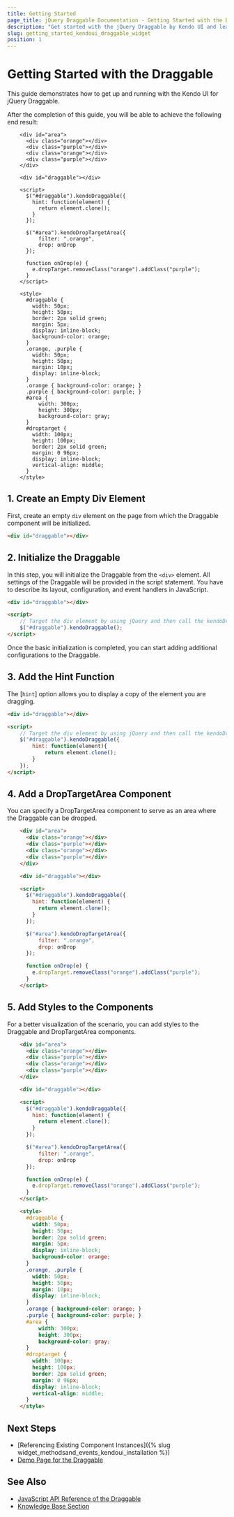 ```yaml
---
title: Getting Started
page_title: jQuery Draggable Documentation - Getting Started with the Draggable
description: "Get started with the jQuery Draggable by Kendo UI and learn how to create and initialize the component."
slug: getting_started_kendoui_draggable_widget
position: 1
---
```


# Getting Started with the Draggable

This guide demonstrates how to get up and running with the Kendo UI for jQuery Draggable.

After the completion of this guide, you will be able to achieve the following end result:

```dojo
    <div id="area">
      <div class="orange"></div>
      <div class="purple"></div>
      <div class="orange"></div>
      <div class="purple"></div>
    </div>

    <div id="draggable"></div>

    <script>
      $("#draggable").kendoDraggable({
        hint: function(element) {
          return element.clone();
        }
      });

      $("#area").kendoDropTargetArea({
          filter: ".orange",
          drop: onDrop
      });

      function onDrop(e) {
        e.dropTarget.removeClass("orange").addClass("purple");
      }
    </script>

    <style>
      #draggable {
        width: 50px;
        height: 50px;
        border: 2px solid green;
        margin: 5px;
        display: inline-block;
        background-color: orange;
      }
      .orange, .purple {
        width: 50px;
        height: 50px;
        margin: 10px;
        display: inline-block;
      }
      .orange { background-color: orange; }
      .purple { background-color: purple; }
      #area {
          width: 300px;
          height: 300px;
          background-color: gray;
      }
      #droptarget {
        width: 100px;
        height: 100px;
        border: 2px solid green;
        margin: 0 96px;
        display: inline-block;
        vertical-align: middle;
      }
    </style>
```

## 1. Create an Empty Div Element

First, create an empty `div` element on the page from which the Draggable component will be initialized. 

```html
<div id="draggable"></div>
```

## 2. Initialize the Draggable 

In this step, you will initialize the Draggable from the `<div>` element. All settings of the Draggable will be provided in the script statement. You have to describe its layout, configuration, and event handlers in JavaScript.


```html
<div id="draggable"></div>

<script>
    // Target the div element by using jQuery and then call the kendoDraggable() method.
    $("#draggable").kendoDraggable();
</script>
```

Once the basic initialization is completed, you can start adding additional configurations to the Draggable. 

## 3. Add the Hint Function 

The [`hint`] option allows you to display a copy of the element you are dragging.

```html
<div id="draggable"></div>

<script>
    // Target the div element by using jQuery and then call the kendoDraggable() method.
    $("#draggable").kendoDraggable({
        hint: function(element){
            return element.clone();
        }
    });
</script>
```

## 4. Add a DropTargetArea Component

You can specify a DropTargetArea component to serve as an area where the Draggable can be dropped.

```html
    <div id="area">
      <div class="orange"></div>
      <div class="purple"></div>
      <div class="orange"></div>
      <div class="purple"></div>
    </div>

    <div id="draggable"></div>

    <script>
      $("#draggable").kendoDraggable({
        hint: function(element) {
          return element.clone();
        }
      });

      $("#area").kendoDropTargetArea({
          filter: ".orange",
          drop: onDrop
      });

      function onDrop(e) {
        e.dropTarget.removeClass("orange").addClass("purple");
      }
    </script>
```

## 5. Add Styles to the Components

For a better visualization of the scenario, you can add styles to the Draggable and DropTargetArea components.

```html
    <div id="area">
      <div class="orange"></div>
      <div class="purple"></div>
      <div class="orange"></div>
      <div class="purple"></div>
    </div>

    <div id="draggable"></div>

    <script>
      $("#draggable").kendoDraggable({
        hint: function(element) {
          return element.clone();
        }
      });

      $("#area").kendoDropTargetArea({
          filter: ".orange",
          drop: onDrop
      });

      function onDrop(e) {
        e.dropTarget.removeClass("orange").addClass("purple");
      }
    </script>

    <style>
      #draggable {
        width: 50px;
        height: 50px;
        border: 2px solid green;
        margin: 5px;
        display: inline-block;
        background-color: orange;
      }
      .orange, .purple {
        width: 50px;
        height: 50px;
        margin: 10px;
        display: inline-block;
      }
      .orange { background-color: orange; }
      .purple { background-color: purple; }
      #area {
          width: 300px;
          height: 300px;
          background-color: gray;
      }
      #droptarget {
        width: 100px;
        height: 100px;
        border: 2px solid green;
        margin: 0 96px;
        display: inline-block;
        vertical-align: middle;
      }
    </style>
```

## Next Steps 

* [Referencing Existing Component Instances]({% slug widget_methodsand_events_kendoui_installation %}) 
* [Demo Page for the Draggable](https://demos.telerik.com/kendo-ui/dragdrop/index)

## See Also 

* [JavaScript API Reference of the Draggable](/api/javascript/ui/draggable)
* [Knowledge Base Section](/knowledge-base)


